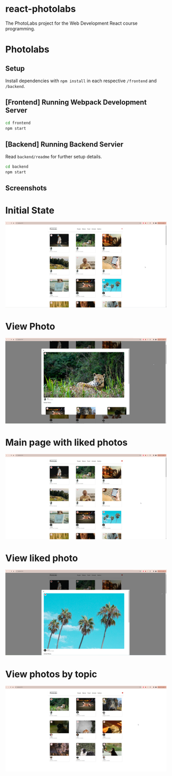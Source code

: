 # react-photolabs
The PhotoLabs project for the Web Development React course programming.

# Photolabs

## Setup

Install dependencies with `npm install` in each respective `/frontend` and `/backend`.

## [Frontend] Running Webpack Development Server

```sh
cd frontend
npm start
```

## [Backend] Running Backend Servier

Read `backend/readme` for further setup details.

```sh
cd backend
npm start
```

## Screenshots
# Initial State
!["Initial State"](https://github.com/c22quiambao/photolabs/blob/main/docs/main-page-on-load.jpg.png?raw=true)
# View Photo
!["View Photo"](https://github.com/c22quiambao/photolabs/blob/main/docs/selected-photo-not-liked.jpg.png?raw=true)
# Main page with liked photos
!["Main page with liked photos"](https://github.com/c22quiambao/photolabs/blob/main/docs/main-page-with-liked-photos.jpg.png?raw=true)
# View liked photo
!["View liked photo"](https://github.com/c22quiambao/photolabs/blob/main/docs/selected-photo-liked.jpg.png?raw=true)
# View photos by topic
!["View photos by topic"](https://github.com/c22quiambao/photolabs/blob/main/docs/photos-by-topic.jpg.png?raw=true)


